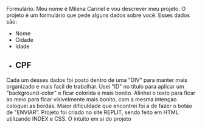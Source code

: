 Formulário.
Meu nome é Milena Carniel e vou descrever meu projeto.
O projeto é um formulário que pede alguns dados sobre você. Esses dados são:
- Nome
- Cidade
- Idade
- CPF
  ---
Cada um desses dados foi posto dentro de uma "DIV" para manter mais organizado e mais facil de trabalhar. Usei "ID" no título para aplicar um "background-color" e ficar colorida e mais bonito.
Alinhei o texto para ficar ao meio para ficar visivelmente mais bonito, com a mesma intençao coloquei as bordas.
Maior dificuldade que encontrei foi a de fazer o botão de "ENVIAR".
Projeto foi criado no site REPLIT, sendo feito em HTML utilizando INDEX e CSS.
O intuito em si do projeto 
